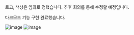 로고, 색상은 임의로 정했습니다.
추후 회의를 통해 수정할 예정입니다.

다크모드 기능 구현 완료했습니다.

![image](https://github.com/user-attachments/assets/5a6896f3-e71b-4eed-b839-933649fdea88)
![image](https://github.com/user-attachments/assets/08db92c6-8972-4ee4-a523-8c264ffc31ba)
